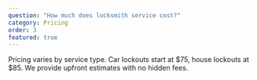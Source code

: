 ```yaml
---
question: "How much does locksmith service cost?"
category: Pricing
order: 3
featured: true
---
```


Pricing varies by service type. Car lockouts start at $75, house lockouts at $85. We provide upfront estimates with no hidden fees.

